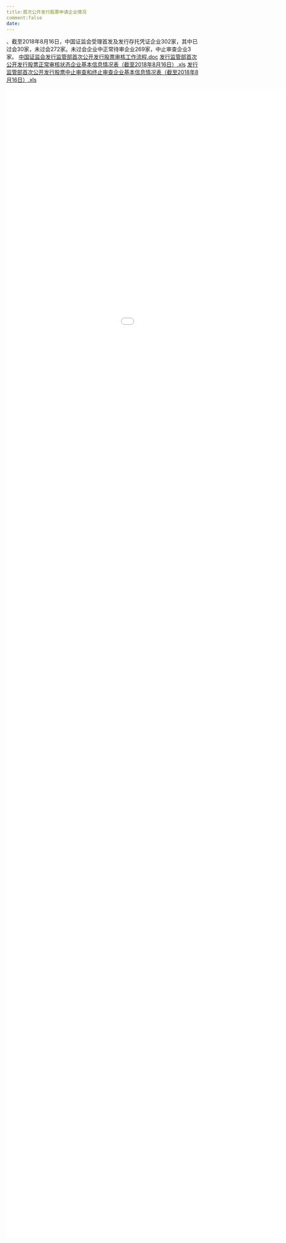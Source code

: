 ```yaml
---
title:首次公开发行股票申请企业情况
comment:false
date:
---
```


、截至2018年8月16日，中国证监会受理首发及发行存托凭证企业302家，其中已过会30家，未过会272家。未过会企业中正常待审企业269家，中止审查企业3家。
[中国证监会发行监管部首次公开发行股票审核工作流程.doc](http://www.csrc.gov.cn/pub/zjhpublic/G00306202/201803/P020180610601321891833.doc)
[发行监管部首次公开发行股票正常审核状态企业基本信息情况表（截至2018年8月16日）.xls](http://www.csrc.gov.cn/pub/zjhpublic/G00306202/201803/P020180817669462688266.xls)
[发行监管部首次公开发行股票中止审查和终止审查企业基本信息情况表（截至2018年8月16日）.xls](http://www.csrc.gov.cn/pub/zjhpublic/G00306202/201803/P020180817669462847779.xls)

<iframe src = "graph.html" width="1200px"  height="3000px" frameborder=0 marginheight=0  marginwidth=0 scrolling="no"></iframe> 

        